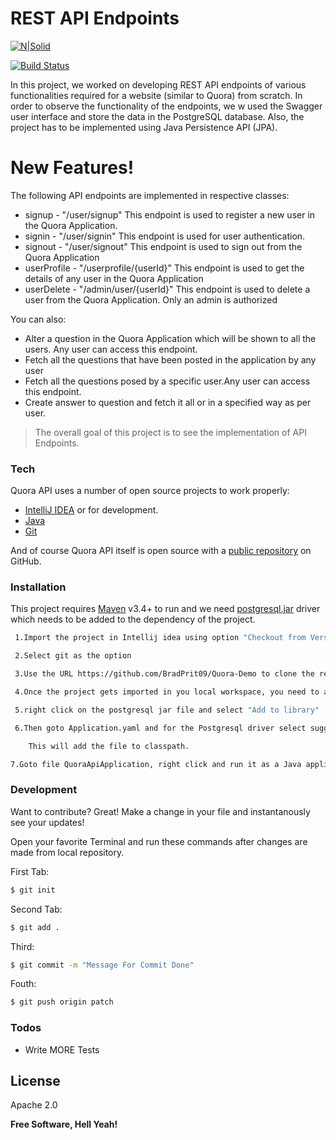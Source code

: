 # REST API Endpoints

[![N|Solid](https://i0.wp.com/flixtel.in/wp-content/uploads/2018/02/cropped-mpls-new-1.png?resize=150%2C150)](https://www.upgrad.com/)

[![Build Status](https://travis-ci.org/joemccann/dillinger.svg?branch=master)](https://github.com/BradPrit09/Quora-Demo.git)

In this project, we worked on developing REST API endpoints of various functionalities required for a website (similar to Quora) from scratch. In order to observe the functionality of the endpoints, we w used the Swagger user interface and store the data in the PostgreSQL database. Also, the project has to be implemented using Java Persistence API (JPA).

 
# New Features!
The following API endpoints are  implemented in respective classes:
  - signup - "/user/signup" This endpoint is used to register a new user in the Quora Application.
  - signin - "/user/signin" This endpoint is used for user authentication. 
  - signout - "/user/signout" This endpoint is used to sign out from the Quora Application
  - userProfile - "/userprofile/{userId}" This endpoint is used to get the details of any user in the Quora Application
  - userDelete - "/admin/user/{userId}" This endpoint is used to delete a user from the Quora Application. Only an admin is authorized


You can also:
  - Alter a question in the Quora Application which will be shown to all the users. Any user can access this endpoint.
  - Fetch all the questions that have been posted in the application by any user
  - Fetch all the questions posed by a specific user.Any user can access this endpoint.
  - Create answer to question and fetch it all or in a specified way as per user.



> The overall goal of this project is to see the implementation of API Endpoints.


### Tech

Quora API uses a number of open source projects to work properly:

* [IntelliJ IDEA](https://www.jetbrains.com/idea/) or for development.
* [Java](https://www.java.com/en/download/)
* [Git](https://git-scm.com/downloads)


And of course Quora API itself is open source with a [public repository](https://github.com/BradPrit09/Quora-Demo/) on GitHub.

### Installation

This project  requires [Maven](https://maven.apache.org/)  v3.4+ to run and we need [postgresql.jar](https://jdbc.postgresql.org/download.html) driver which needs to be added to the dependency of the project.



```sh
 1.Import the project in Intellij idea using option "Checkout from Version Control"

 2.Select git as the option

 3.Use the URL https://github.com/BradPrit09/Quora-Demo to clone the repository on your local machine

 4.Once the project gets imported in you local workspace, you need to add the jar file postgresql in your classpath.

 5.right click on the postgresql jar file and select "Add to library"

 6.Then goto Application.yaml and for the Postgresql driver select suggesstion in red and select add to classpath

    This will add the file to classpath.

7.Goto file QuoraApiApplication, right click and run it as a Java application. 
```




### Development

Want to contribute? Great!
Make a change in your file and instantanously see your updates!

Open your favorite Terminal and run these commands after changes are made from local repository.

First Tab:
```sh
$ git init
```

Second Tab:
```sh
$ git add .
```

 Third:
```sh
$ git commit -m "Message For Commit Done"
```
Fouth:
```sh
$ git push origin patch
```

### Todos

 - Write MORE Tests
 

License
----
Apache 2.0




**Free Software, Hell Yeah!**

